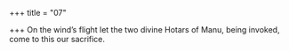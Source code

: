 +++
title = "07"

+++
On the wind’s flight let the two divine Hotars of Manu, being invoked, come to this our sacrifice.